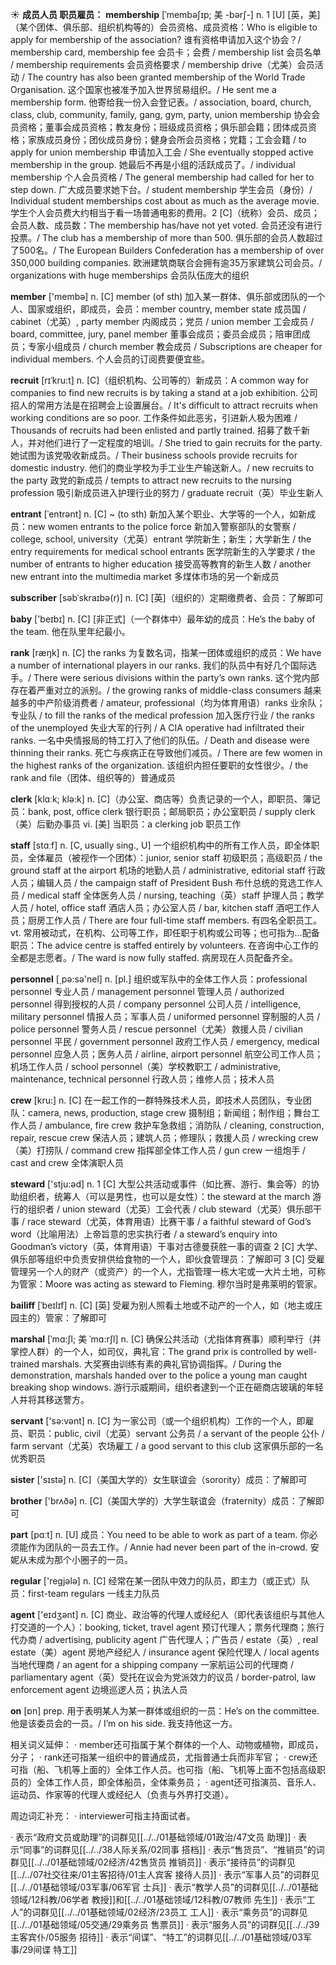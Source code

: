 ☀ <span class="category">**成员人员 职员雇员：**</span>
<span class="vocabulary">**membership**</span> [ˈmembəʃɪp; 美 -bərʃ-]
<span class="definition">n. 1 [U] [英，美]（某个团体、俱乐部、组织机构等的）会员资格、成员资格：</span>Who is eligible to apply for membership of the association? 谁有资格申请加入这个协会？/ membership card, membership fee 会员卡；会费 / membership list 会员名单 / membership requirements 会员资格要求 / membership drive（尤美）会员活动 / The country has also been granted membership of the World Trade Organisation. 这个国家也被准予加入世界贸易组织。/ He sent me a membership form. 他寄给我一份入会登记表。/ association, board, church, class, club, community, family, gang, gym, party, union membership 协会会员资格；董事会成员资格；教友身份；班级成员资格；俱乐部会籍；团体成员资格；家族成员身份；团伙成员身份；健身会所会员资格；党籍；工会会籍 / to apply for union membership 申请加入工会 / She eventually stopped active membership in the group. 她最后不再是小组的活跃成员了。/ individual membership 个人会员资格 / The general membership had called for her to step down. 广大成员要求她下台。/ student membership 学生会员（身份）/ Individual student memberships cost about as much as the average movie.学生个人会员费大约相当于看一场普通电影的费用。<span class="definition">2 [C]（统称）会员、成员；会员人数、成员数：</span>The membership has/have not yet voted. 会员还没有进行投票。/ The club has a membership of more than 500. 俱乐部的会员人数超过了500名。/ The European Builders Confederation has a membership of over 350,000 building companies. 欧洲建筑商联合会拥有逾35万家建筑公司会员。/ organizations with huge memberships 会员队伍庞大的组织

<span class="vocabulary">**member**</span> ['membə] 
<span class="definition">n. [C] member (of sth) 加入某一群体、俱乐部或团队的一个人、国家或组织，即成员，会员：</span>member country, member state 成员国 / cabinet（尤英）, party member 内阁成员；党员 / union member 工会成员 / board, committee, jury, panel member 董事会成员；委员会成员；陪审团成员；专家小组成员 / church member 教会成员 / Subscriptions are cheaper for individual members. 个人会员的订阅费要便宜些。
           
<span class="vocabulary">**recruit**</span> [rɪˈkru:t]
<span class="definition">n. [C]（组织机构、公司等的）新成员：</span>A common way for companies to find new recruits is by taking a stand at a job exhibition. 公司招人的常用方法是在招聘会上设置展台。/ It's difficult to attract recruits when working conditions are so poor. 工作条件如此恶劣，引进新人极为困难 / Thousands of recruits had been enlisted and partly trained. 招募了数千新人，并对他们进行了一定程度的培训。/ She tried to gain recruits for the party. 她试图为该党吸收新成员。/ Their business schools provide recruits for domestic industry. 他们的商业学校为手工业生产输送新人。/ new recruits to the party 政党的新成员 / tempts to attract new recruits to the nursing profession 吸引新成员进入护理行业的努力 / graduate recruit（英）毕业生新人
           
<span class="vocabulary">**entrant**</span> [ˈentrənt]
<span class="definition">n. [C] ~ (to sth) 新加入某个职业、大学等的一个人，如新成员：</span>new women entrants to the police force 新加入警察部队的女警察 / college, school, university（尤英）entrant 学院新生；新生；大学新生 / the entry requirements for medical school entrants 医学院新生的入学要求 / the number of entrants to higher education 接受高等教育的新生人数 / another new entrant into the multimedia market 多煤体市场的另一个新成员

<span class="vocabulary">**subscriber**</span> [səbˈskraɪbə(r)]
<span class="definition">n. [C] [英]（组织的）定期缴费者、会员：</span>了解即可

<span class="vocabulary">**baby**</span> ['beɪbɪ] 
<span class="definition">n. [C] [非正式]（一个群体中）最年幼的成员：</span>He’s the baby of the team. 他在队里年纪最小。

<span class="vocabulary">**rank**</span> [ræŋk] 
<span class="definition">n. [C] the ranks 为复数名词，指某一团体或组织的成员：</span>We have a number of international players in our ranks. 我们的队员中有好几个国际选手。/ There were serious divisions within the party’s own ranks. 这个党内部存在着严重对立的派别。/ the growing ranks of middle-class consumers 越来越多的中产阶级消费者 / amateur, professional（均为体育用语）ranks 业余队；专业队 / to fill the ranks of the medical profession 加入医疗行业 / the ranks of the unemployed 失业大军的行列 / A CIA operative had infiltrated their ranks. 一名中央情报局的特工打入了他们的队伍。/ Death and disease were thinning their ranks. 死亡与疾病正在导致他们减员。/ There are few women in the highest ranks of the organization. 该组织内担任要职的女性很少。/ the rank and file（团体、组织等的）普通成员

<span class="vocabulary">**clerk**</span> [klɑːk; klə:k] 
<span class="definition">n. [C]（办公室、商店等）负责记录的一个人，即职员、簿记员：</span>bank, post, office clerk 银行职员；邮局职员；办公室职员 / supply clerk（美）后勤办事员 <span class="definition">vi. [美] 当职员：</span>a clerking job 职员工作  

<span class="vocabulary">**staff**</span> [stɑːf] 
<span class="definition">n. [C, usually sing., U] 一个组织机构中的所有工作人员，即全体职员，全体雇员（被视作一个团体）：</span>junior, senior staff 初级职员；高级职员 / the ground staff at the airport 机场的地勤人员 / administrative, editorial staff 行政人员；编辑人员 / the campaign staff of President Bush 布什总统的竞选工作人员 / medical staff 全体医务人员 / nursing, teaching（英）staff 护理人员；教学人员 / hotel, office staff 酒店人员；办公室人员 / bar, kitchen staff 酒吧工作人员；厨房工作人员 / There are four full-time staff members. 有四名全职员工。<span class="definition">vt. 常用被动式，在机构、公司等工作，即任职于机构或公司等；也可指为…配备职员：</span>The advice centre is staffed entirely by volunteers. 在咨询中心工作的全都是志愿者。/ The ward is now fully staffed. 病房现在人员配备齐全。

<span class="vocabulary">**personnel**</span> [͵pə:sə'nel] 
<span class="definition">n. [pl.] 组织或军队中的全体工作人员：</span>professional personnel 专业人员 / management personnel 管理人员 / authorized personnel 得到授权的人员 / company personnel 公司人员 / intelligence, military personnel 情报人员；军事人员 / uniformed personnel 穿制服的人员 / police personnel 警务人员 / rescue personnel（尤美）救援人员 / civilian personnel 平民 / government personnel 政府工作人员 / emergency, medical personnel 应急人员；医务人员 / airline, airport personnel 航空公司工作人员；机场工作人员 / school personnel（美）学校教职工 / administrative, maintenance, technical personnel 行政人员；维修人员；技术人员

<span class="vocabulary">**crew**</span> [kru:] 
<span class="definition">n. [C] 在一起工作的一群特殊技术人员，即技术人员团队，专业团队：</span>camera, news, production, stage crew 摄制组；新闻组；制作组；舞台工作人员 / ambulance, fire crew 救护车急救组；消防队 / cleaning, construction, repair, rescue crew 保洁人员；建筑人员；修理队；救援人员 / wrecking crew（美）打捞队 / command crew 指挥部全体工作人员 / gun crew 一组炮手 / cast and crew 全体演职人员

<span class="vocabulary">**steward**</span> ['stju:əd] 
<span class="definition">n. 1 [C] 大型公共活动或事件（如比赛、游行、集会等）的协助组织者，统筹人（可以是男性，也可以是女性）：</span>the steward at the march 游行的组织者 / union steward（尤英）工会代表 / club steward（尤英）俱乐部干事 / race steward（尤英，体育用语）比赛干事 / a faithful steward of God’s word（比喻用法）上帝旨意的忠实执行者 / a steward’s enquiry into Goodman’s victory（英，体育用语）干事对古德曼获胜一事的调查 <span class="definition">2 [C] 大学、俱乐部等组织中负责安排供给食物的一个人，即伙食管理员：</span>了解即可 <span class="definition">3 [C] 受雇管理另一个人的财产（或资产）的一个人，尤指管理一栋大宅或一大片土地，可称为管家：</span>Moore was acting as steward to Fleming. 穆尔当时是弗莱明的管家。
                      
<span class="vocabulary">**bailiff**</span> [ˈbeɪlɪf]
<span class="definition">n. [C] [英] 受雇为别人照看土地或不动产的一个人，如（地主或庄园主的）管家：</span>了解即可
 
<span class="vocabulary">**marshal**</span> [ˈmɑ:ʃl; 美 ˈmɑ:rʃl]
<span class="definition">n. [C] 确保公共活动（尤指体育赛事）顺利举行（并掌控人群）的一个人，如司仪，典礼官：</span>The grand prix is controlled by well-trained marshals. 大奖赛由训练有素的典礼官协调指挥。/ During the demonstration, marshals handed over to the police a young man caught breaking shop windows. 游行示威期间，组织者逮到一个正在砸商店玻璃的年轻人并将其移送警方。

<span class="vocabulary">**servant**</span> ['sə:vənt] 
<span class="definition">n. [C] 为一家公司（或一个组织机构）工作的一个人，即雇员、职员：</span>public, civil（尤英）servant 公务员 / a servant of the people 公仆 / farm servant（尤英）农场雇工 / a good servant to this club 这家俱乐部的一名优秀职员

<span class="vocabulary">**sister**</span> ['sɪstə] 
<span class="definition">n. [C]（美国大学的）女生联谊会（sorority）成员：</span>了解即可

<span class="vocabulary">**brother**</span> ['brʌðə] 
<span class="definition">n. [C]（美国大学的）大学生联谊会（fraternity）成员：</span>了解即可

<span class="vocabulary">**part**</span> [pɑːt] 
<span class="definition">n. [U] 成员：</span>You need to be able to work as part of a team. 你必须能作为团队的一员去工作。/ Annie had never been part of the in-crowd. 安妮从未成为那个小圈子的一员。

<span class="vocabulary">**regular**</span> ['reɡjələ] 
<span class="definition">n. [C] 经常在某一团队中效力的队员，即主力（或正式）队员：</span>first-team regulars 一线主力队员

<span class="vocabulary">**agent**</span> ['eɪdӡənt] 
<span class="definition">n. [C] 商业、政治等的代理人或经纪人（即代表该组织与其他人打交道的一个人）：</span>booking, ticket, travel agent 预订代理人；票务代理商；旅行代办商 / advertising, publicity agent 广告代理人；广告员 / estate（英）, real estate（美）agent 房地产经纪人 / insurance agent 保险代理人 / local agents 当地代理商 / an agent for a shipping company 一家航运公司的代理商 / parliamentary agent（英）受托在议会为党派效力的议员 / border-patrol, law enforcement agent 边境巡逻人员；执法人员

<span class="vocabulary">**on**</span> [ɒn] 
<span class="definition">prep. 用于表明某人为某一群体或组织的一员：</span>He’s on the committee. 他是该委员会的一员。/ I’m on his side. 我支持他这一方。

相关词义延伸：
· member还可指属于某个群体的一个人、动物或植物，即成员，分子；
· rank还可指某一组织中的普通成员，尤指普通士兵而非军官；
· crew还可指（船、飞机等上面的）全体工作人员。也可指（船、飞机等上面不包括高级职员的）全体工作人员，即全体船员，全体乘务员；
· agent还可指演员、音乐人、运动员、作家等的代理人或经纪人（负责与外界打交道）。

周边词汇补充：
· interviewer可指主持面试者。

· 表示“政府文员或助理”的词群见[[../../01基础领域/01政治/47文员 助理]]
· 表示“同事”的词群见[[../../38人际关系/02同事 搭档]]
· 表示“售货员”、“推销员”的词群见[[../../01基础领域/02经济/42售货员 推销员]]
· 表示“接待员”的词群见[[../../07社交往来/01主客招待/01主人宾客 接待人员]]
· 表示“军事人员”的词群见[[../../01基础领域/03军事/06军官 士兵]]
· 表示“教学人员”的词群见[[../../01基础领域/12科教/06学者 教授]]和[[../../01基础领域/12科教/07教师 先生]]
· 表示“工人”的词群见[[../../01基础领域/02经济/23员工 工人]]
· 表示“乘务员”的词群见[[../../01基础领域/05交通/29乘务员 售票员]]
· 表示“服务人员”的词群见[[../../39主客宾仆/05服务 招待]]
· 表示“间谍”、“特工”的词群见[[../../01基础领域/03军事/29间谍 特工]]
